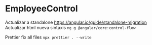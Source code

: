 # EmployeeControl

Actualizar a standalone <https://angular.io/guide/standalone-migration>
Actualizar html nueva sintaxis `ng g @angular/core:control-flow`

Prettier fix all files `npx prettier . --write`
